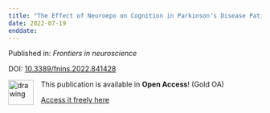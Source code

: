 ```yaml
---
title: "The Effect of Neuroepo on Cognition in Parkinson's Disease Patients Is Mediated by Electroencephalogram Source Activity."
date: 2022-07-19
enddate:
---
```


Published in: *Frontiers in neuroscience*

DOI: [10.3389/fnins.2022.841428](https://doi.org/10.3389/fnins.2022.841428)

<img src="https://upload.wikimedia.org/wikipedia/commons/thumb/7/77/Open_Access_logo_PLoS_transparent.svg/800px-Open_Access_logo_PLoS_transparent.svg.png" alt="drawing" width="50" align="left"/> &nbsp;&nbsp;&nbsp;This publication is available in **Open Access**! (Gold OA)

&nbsp;&nbsp;&nbsp;<a href="https://www.frontiersin.org/articles/10.3389/fnins.2022.841428/pdf">Access it freely here</a>

